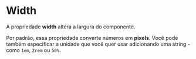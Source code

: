 # Width

A propriedade **width** altera a largura do componente.

Por padrão, essa propriedade converte números em **pixels**. Você pode também especificar a unidade que você quer usar adicionando uma string - como `1em`, `2rem` ou `50%`.